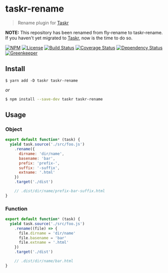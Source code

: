 # taskr-rename

> Rename plugin for [Taskr][]

**NOTE:** This repository has been renamed from fly-rename to taskr-rename. If you haven't yet migrated to [Taskr][], now is the time to do so.

[![NPM][npm-shield]][npm]
[![License][license-shield]][license]
[![Build Status][travis-ci-shield]][travis-ci]
[![Coverage Status][codecov-shield]][codecov]
[![Dependency Status][david-dm-shield]][david-dm]
[![Greenkeeper][greenkeeper-shield]][greenkeeper]

## Install

```yarn
$ yarn add -D taskr taskr-rename
```
*or*
```bash
$ npm install --save-dev taskr taskr-rename
```

## Usage

### Object
```js
export default function* (task) {
  yield task.source('./src/foo.js')
    .rename({
      dirname: 'dir/name',
      basename: 'bar',
      prefix: 'prefix-',
      suffix: '-suffix',
      extname: '.html'
    })
    .target('./dist')

    // .dist/dir/name/prefix-bar-suffix.html
}
```

### Function
```js
export default function* (task) {
  yield task.source('./src/foo.js')
    .rename((file) => {
      file.dirname = 'dir/name'
      file.basename = 'bar'
      file.extname = '.html'
    })
    .target('./dist')

    // .dist/dir/name/bar.html
}
```

[Taskr]: https://github.com/lukeed/taskr

[npm]: https://npmjs.com/package/taskr-rename
[npm-shield]: https://img.shields.io/npm/v/taskr-rename.svg

[license]: ./LICENSE
[license-shield]: https://img.shields.io/npm/l/taskr-rename.svg

[travis-ci]: https://travis-ci.org/caseyWebb/taskr-rename/
[travis-ci-shield]: https://img.shields.io/travis/caseyWebb/taskr-rename/master.svg

[codecov]: https://codecov.io/gh/caseyWebb/taskr-rename
[codecov-shield]: https://img.shields.io/codecov/c/github/caseyWebb/taskr-rename.svg

[david-dm]: https://david-dm.org/caseyWebb/taskr-rename#type=peer
[david-dm-shield]: https://img.shields.io/david/peer/caseyWebb/taskr-rename.svg

[greenkeeper]: https://greenkeeper.io/
[greenkeeper-shield]: https://badges.greenkeeper.io/caseyWebb/taskr-rename.svg
